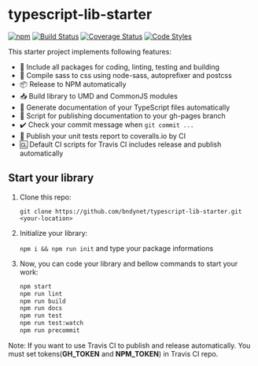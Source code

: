 # typescript-lib-starter

[![npm](https://img.shields.io/npm/v/@bndynet/typescript-lib-starter.svg)](https://www.npmjs.com/package/@bndynet/typescript-lib-starter)
[![Build Status](https://travis-ci.com/bndynet/typescript-lib-starter.svg?branch=master)](https://travis-ci.com/bndynet/typescript-lib-starter)
[![Coverage Status](https://coveralls.io/repos/github/bndynet/typescript-lib-starter/badge.svg?branch=master)](https://coveralls.io/github/bndynet/typescript-lib-starter?branch=master)
[![Code Styles](https://img.shields.io/badge/Code_Style-Prettier-ff69b4.svg)](https://github.com/prettier/prettier)

This starter project implements following features:

- :school_satchel: Include all packages for coding, linting, testing and building
- :art: Compile sass to css using node-sass, autoprefixer and postcss
- :package: Release to NPM automatically
- :inbox_tray: Build library to UMD and CommonJS modules
- :blue_book: Generate documentation of your TypeScript files automatically
- :running: Script for publishing documentation to your gh-pages branch
- :heavy_check_mark: Check your commit message when `git commit ...`
- :book: Publish your unit tests report to coveralls.io by CI
- :cl: Default CI scripts for Travis CI includes release and publish automatically

## Start your library

1. Clone this repo:

    `git clone https://github.com/bndynet/typescript-lib-starter.git <your-location>`

1. Initialize your library:

    `npm i && npm run init` and type your package informations

1. Now, you can code your library and bellow commands to start your work:

    ```bash
    npm start
    npm run lint
    npm run build
    npm run docs
    npm run test
    npm run test:watch
    npm run precommit
    ```


Note: If you want to use Travis CI to publish and release automatically. You must set tokens(**GH_TOKEN** and **NPM_TOKEN**) in Travis CI repo.
